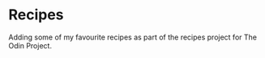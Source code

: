 # Recipes

Adding some of my favourite recipes as part of the recipes project for The Odin Project.
